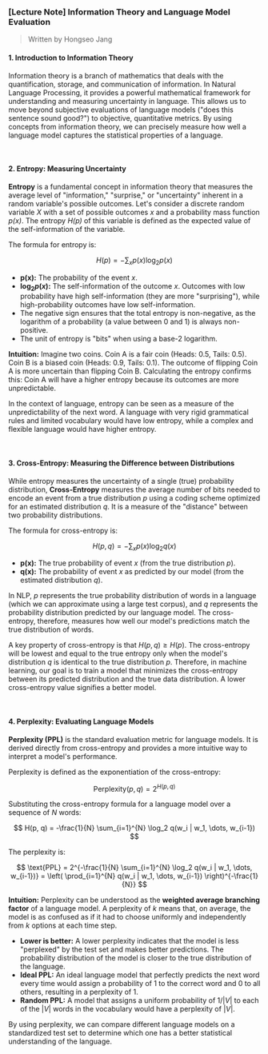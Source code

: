 ### **[Lecture Note] Information Theory and Language Model Evaluation**

> Written by Hongseo Jang

#### **1. Introduction to Information Theory**

Information theory is a branch of mathematics that deals with the quantification, storage, and communication of information. In Natural Language Processing, it provides a powerful mathematical framework for understanding and measuring uncertainty in language. This allows us to move beyond subjective evaluations of language models ("does this sentence sound good?") to objective, quantitative metrics. By using concepts from information theory, we can precisely measure how well a language model captures the statistical properties of a language.

<br>

#### **2. Entropy: Measuring Uncertainty**

**Entropy** is a fundamental concept in information theory that measures the average level of "information," "surprise," or "uncertainty" inherent in a random variable's possible outcomes. Let's consider a discrete random variable *X* with a set of possible outcomes *x* and a probability mass function *p(x)*. The entropy *H(p)* of this variable is defined as the expected value of the self-information of the variable.

The formula for entropy is:

$$
H(p) = -\sum_{x} p(x) \log_2 p(x)
$$

-   **p(x):** The probability of the event *x*.
-   **$\log_2 p(x)$:** The self-information of the outcome *x*. Outcomes with low probability have high self-information (they are more "surprising"), while high-probability outcomes have low self-information.
-   The negative sign ensures that the total entropy is non-negative, as the logarithm of a probability (a value between 0 and 1) is always non-positive.
-   The unit of entropy is "bits" when using a base-2 logarithm.

**Intuition:**
Imagine two coins. Coin A is a fair coin (Heads: 0.5, Tails: 0.5). Coin B is a biased coin (Heads: 0.9, Tails: 0.1). The outcome of flipping Coin A is more uncertain than flipping Coin B. Calculating the entropy confirms this: Coin A will have a higher entropy because its outcomes are more unpredictable.

In the context of language, entropy can be seen as a measure of the unpredictability of the next word. A language with very rigid grammatical rules and limited vocabulary would have low entropy, while a complex and flexible language would have higher entropy.

<br>

#### **3. Cross-Entropy: Measuring the Difference between Distributions**

While entropy measures the uncertainty of a single (true) probability distribution, **Cross-Entropy** measures the average number of bits needed to encode an event from a true distribution *p* using a coding scheme optimized for an estimated distribution *q*. It is a measure of the "distance" between two probability distributions.

The formula for cross-entropy is:

$$
H(p, q) = -\sum_{x} p(x) \log_2 q(x)
$$

-   **p(x):** The true probability of event *x* (from the true distribution *p*).
-   **q(x):** The probability of event *x* as predicted by our model (from the estimated distribution *q*).

In NLP, *p* represents the true probability distribution of words in a language (which we can approximate using a large test corpus), and *q* represents the probability distribution predicted by our language model. The cross-entropy, therefore, measures how well our model's predictions match the true distribution of words.

A key property of cross-entropy is that $H(p, q) \geq H(p)$. The cross-entropy will be lowest and equal to the true entropy only when the model's distribution *q* is identical to the true distribution *p*. Therefore, in machine learning, our goal is to train a model that minimizes the cross-entropy between its predicted distribution and the true data distribution. A lower cross-entropy value signifies a better model.

<br>

#### **4. Perplexity: Evaluating Language Models**

**Perplexity (PPL)** is the standard evaluation metric for language models. It is derived directly from cross-entropy and provides a more intuitive way to interpret a model's performance.

Perplexity is defined as the exponentiation of the cross-entropy:

$$
\text{Perplexity}(p, q) = 2^{H(p, q)}
$$

Substituting the cross-entropy formula for a language model over a sequence of *N* words:

$$
H(p, q) = -\frac{1}{N} \sum_{i=1}^{N} \log_2 q(w_i | w_1, \dots, w_{i-1})
$$

The perplexity is:

$$
\text{PPL} = 2^{-\frac{1}{N} \sum_{i=1}^{N} \log_2 q(w_i | w_1, \dots, w_{i-1})} = \left( \prod_{i=1}^{N} q(w_i | w_1, \dots, w_{i-1}) \right)^{-\frac{1}{N}}
$$

**Intuition:**
Perplexity can be understood as the **weighted average branching factor** of a language model. A perplexity of *k* means that, on average, the model is as confused as if it had to choose uniformly and independently from *k* options at each time step.

-   **Lower is better:** A lower perplexity indicates that the model is less "perplexed" by the test set and makes better predictions. The probability distribution of the model is closer to the true distribution of the language.
-   **Ideal PPL:** An ideal language model that perfectly predicts the next word every time would assign a probability of 1 to the correct word and 0 to all others, resulting in a perplexity of 1.
-   **Random PPL:** A model that assigns a uniform probability of $1/|V|$ to each of the $|V|$ words in the vocabulary would have a perplexity of $|V|$.

By using perplexity, we can compare different language models on a standardized test set to determine which one has a better statistical understanding of the language.